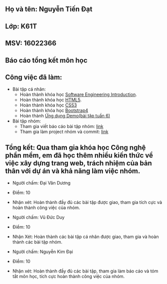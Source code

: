 ## Họ và tên: Nguyễn Tiến Đạt
## Lớp: K61T
## MSV: 16022366

## Báo cáo tổng kết môn học

## Công việc đã làm:

* Bài tập cá nhân:
	- Hoàn thành khóa học [Software Engineering Introduction](https://github.com/NguyenTienDatt/INT2208-2-2018/tree/master/NguyenTienDat/Bai%20tap%20tuan%209-12).
	- Hoàn thành khóa học [HTML5](https://github.com/truonganhhoang/INT2208-2-2018/tree/master/NguyenTienDat/C%E1%BA%ADp%20nh%E1%BA%ADt%20ti%E1%BA%BFn%20%C4%91%E1%BB%99%20HTML%205).
	- Hoàn thành khóa học [CSS3](https://github.com/truonganhhoang/INT2208-2-2018/tree/master/NguyenTienDat/CSS3)
	- Hoàn thành khóa học [Bootstrap4](https://github.com/truonganhhoang/INT2208-2-2018/tree/master/NguyenTienDat/Bootstrap4)
	- Hoàn thành [Ứng dụng Demo(bài tập tuần 6)](https://github.com/truonganhhoang/INT2208-2-2018/tree/master/NguyenTienDat/Bai-tap-tuan-6)  
* Bài tập nhóm:
	- Tham gia viết báo cáo bài tập nhóm: [link](https://docs.google.com/document/d/1PSt0JK8gl7i3VTp_l_H9uK71v7lyUe81sUKVzEEuk1A/edit#heading=h.fgxchfpvjt5f)
	- Tham gia làm project nhóm và commit: [link](https://github.com/truonganhhoang/INT2208-2-2018/tree/master/nhom-HLT)
## Tổng kết: Qua tham gia khóa học Công nghệ phần mềm, em đã học thêm nhiều kiến thức về việc xây dựng trang web, trách nhiệm của bản thân với dự án và khả năng làm việc nhóm.


* Người chấm: Đại Văn Dương
* Điểm: 10
* Nhận xét: Hoàn thành đầy đủ các bài tập được giao, tham gia tích cực và hoàn thành công việc của nhóm.
* Người chấm: Vũ Đức Duy
* Điểm: 10
* Nhận Xét: Hoàn thành các bài tập cá nhân được giao, tham gia và hoàn thành các bài tập nhóm.

* Người chấm: Nguyễn Kim Đại
* Điểm: 10
* Nhận xét: Hoàn thành đầy đủ các bài tập, tham gia làm báo cáo và tóm tắt môn học, tích cực hoàn thành công việc của nhóm.
